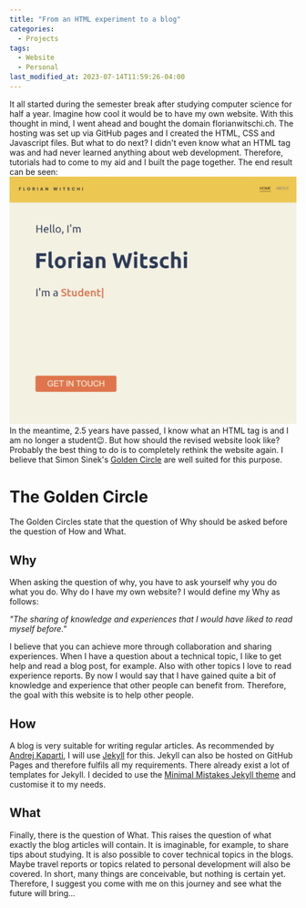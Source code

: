 ```yaml
---
title: "From an HTML experiment to a blog"
categories:
  - Projects
tags:
  - Website
  - Personal
last_modified_at: 2023-07-14T11:59:26-04:00
---
```


It all started during the semester break after studying computer science for half a year. Imagine how cool it would be to have my own website. With this thought in mind, I went ahead and bought the domain florianwitschi.ch. The hosting was set up via GitHub pages and I created the HTML, CSS and Javascript files. But what to do next? I didn't even know what an HTML tag was and had never learned anything about web development. Therefore, tutorials had to come to my aid and I built the page together. The end result can be seen:
![Screenshot of my old website](/assets/images/2023/01_first_article/old_website.png)
In the meantime, 2.5 years have passed, I know what an HTML tag is and I am no longer a student&#x1F609;. But how should the revised website look like? Probably the best thing to do is to completely rethink the website again. I believe that Simon Sinek's [Golden Circle](https://simonsinek.com/golden-circle/) are well suited for this purpose.

# The Golden Circle
The Golden Circles state that the question of Why should be asked before the question of How and What.  

## Why
When asking the question of why, you have to ask yourself why you do what you do. Why do I have my own website? I would define my Why as follows:

*"The sharing of knowledge and experiences that I would have liked to read myself before."*

I believe that you can achieve more through collaboration and sharing experiences. When I have a question about a technical topic, I like to get help and read a blog post, for example. Also with other topics I love to read experience reports. By now I would say that I have gained quite a bit of knowledge and experience that other people can benefit from. Therefore, the goal with this website is to help other people.

## How

A blog is very suitable for writing regular articles. As recommended by [Andrej Kaparti](https://karpathy.github.io/2014/07/01/switching-to-jekyll/), I will use [Jekyll](https://jekyllrb.com/) for this. Jekyll can also be hosted on GitHub Pages and therefore fulfils all my requirements. There already exist a lot of templates for Jekyll. I decided to use the [Minimal Mistakes Jekyll theme](https://github.com/mmistakes/minimal-mistakes) and customise it to my needs.

## What
Finally, there is the question of What. This raises the question of what exactly the blog articles will contain. It is imaginable, for example, to share tips about studying. It is also possible to cover technical topics in the blogs. Maybe travel reports or topics related to personal development will also be covered. In short, many things are conceivable, but nothing is certain yet. Therefore, I suggest you come with me on this journey and see what the future will bring...